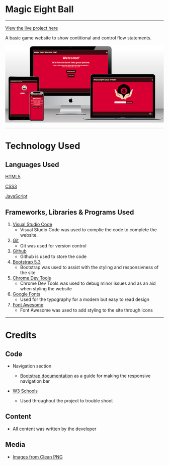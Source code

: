 # Magic Eight Ball
---

[View the live project here](https://debbiepotts87.github.io/magic-eight-ball/index.html)

A basic game website to show contitional and control flow statements.

![mockup](assets/images/mockup.png)

---

# Technology Used

## Languages Used
[HTML5](https://en.wikipedia.org/wiki/HTML5)

[CSS3](https://en.wikipedia.org/wiki/CSS)

[JavaScript](https://en.wikipedia.org/wiki/JavaScript)

## Frameworks, Libraries & Programs Used
1. [Visual Studio Code](https://code.visualstudio.com/)
    * Visual Studio Code was used to complie the code to complete the website.
2. [Git](https://git-scm.com/)
    * Git was used for version control
3. [Github](https://github.com/)
    * Github is used to store the code
4. [Bootstrap 5.3](https://getbootstrap.com/)
    * Bootstrap was used to assist with the styling and responsivness of the site
5. [Chrome Dev Tools](https://developer.chrome.com/docs/devtools/)
    * Chrome Dev Tools was used to debug minor issues and as an aid when styling the website
6. [Google Fonts](https://fonts.google.com/)
    * Used for the typography for a modern but easy to read design
7. [Font Awesome](https://fontawesome.com/icons)
    * Font Awesome was used to add styling to the site through icons

---

# Credits

## Code

* Navigation section
    * [Bootstrap documentation](https://getbootstrap.com/docs/5.3/getting-started/introduction/) as a guide for making the responsive navigation bar

* [W3 Schools](https://www.w3schools.com/)
    * Used throughout the project to trouble shoot

## Content

* All content was written by the developer

## Media

* [Images from Clean PNG](https://www.cleanpng.com/)